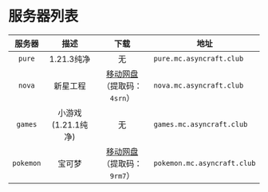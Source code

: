 ---
---

# 服务器列表

|  服务器   |         描述         |                                  下载                                  | 地址                        |
| :-------: | :------------------: | :--------------------------------------------------------------------: | --------------------------- |
|  `pure`   |      1.21.3纯净      |                                   无                                   | `pure.mc.asyncraft.club`    |
|  `nova`   |       新星工程       | [移动网盘](https://caiyun.139.com/m/i?2i3pdJ0QPJWmq)（提取码：`4srn`） | `nova.mc.asyncraft.club`    |
|  `games`   |      小游戏(1.21.1纯净)      |                                   无                                   | `games.mc.asyncraft.club`    |
|  `pokemon`   |       宝可梦       | [移动网盘](https://caiyun.139.com/m/i?2jexBidhR1qcf)（提取码：`9rm7`） | `pokemon.mc.asyncraft.club`    |

